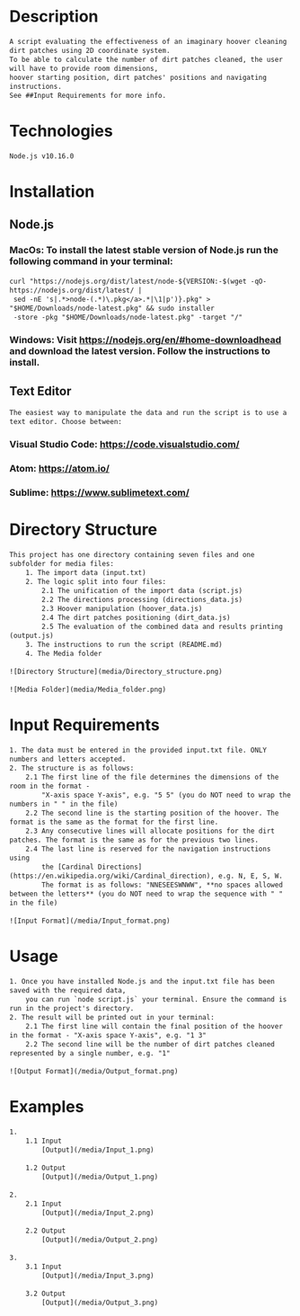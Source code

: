 # Description

    A script evaluating the effectiveness of an imaginary hoover cleaning dirt patches using 2D coordinate system.
    To be able to calculate the number of dirt patches cleaned, the user will have to provide room dimensions, 
    hoover starting position, dirt patches' positions and navigating instructions.
    See ##Input Requirements for more info.



# Technologies

    Node.js v10.16.0



# Installation

## Node.js

### MacOs: To install the latest stable version of Node.js run the following command in your terminal: 
    curl "https://nodejs.org/dist/latest/node-${VERSION:-$(wget -qO- https://nodejs.org/dist/latest/ |
     sed -nE 's|.*>node-(.*)\.pkg</a>.*|\1|p')}.pkg" > "$HOME/Downloads/node-latest.pkg" && sudo installer 
     -store -pkg "$HOME/Downloads/node-latest.pkg" -target "/"

### Windows: Visit https://nodejs.org/en/#home-downloadhead and download the latest version. Follow the instructions to install.

## Text Editor
    The easiest way to manipulate the data and run the script is to use a text editor. Choose between:
### Visual Studio Code: https://code.visualstudio.com/
### Atom: https://atom.io/
### Sublime: https://www.sublimetext.com/



# Directory Structure
    This project has one directory containing seven files and one subfolder for media files: 
        1. The import data (input.txt)
        2. The logic split into four files:
            2.1 The unification of the import data (script.js)
            2.2 The directions processing (directions_data.js)
            2.3 Hoover manipulation (hoover_data.js)
            2.4 The dirt patches positioning (dirt_data.js)
            2.5 The evaluation of the combined data and results printing (output.js)
        3. The instructions to run the script (README.md)
        4. The Media folder

    ![Directory Structure](media/Directory_structure.png)

    ![Media Folder](media/Media_folder.png)



# Input Requirements
    1. The data must be entered in the provided input.txt file. ONLY numbers and letters accepted.
    2. The structure is as follows:
        2.1 The first line of the file determines the dimensions of the room in the format - 
            "X-axis space Y-axis", e.g. "5 5" (you do NOT need to wrap the numbers in " " in the file)
        2.2 The second line is the starting position of the hoover. The format is the same as the format for the first line.
        2.3 Any consecutive lines will allocate positions for the dirt patches. The format is the same as for the previous two lines.
        2.4 The last line is reserved for the navigation instructions using 
            the [Cardinal Directions](https://en.wikipedia.org/wiki/Cardinal_direction), e.g. N, E, S, W.
            The format is as follows: "NNESEESWNWW", **no spaces allowed between the letters** (you do NOT need to wrap the sequence with " " in the file)

    ![Input Format](/media/Input_format.png)



# Usage
    1. Once you have installed Node.js and the input.txt file has been saved with the required data, 
        you can run `node script.js` your terminal. Ensure the command is run in the project's directory.
    2. The result will be printed out in your terminal:
        2.1 The first line will contain the final position of the hoover in the format - "X-axis space Y-axis", e.g. "1 3"
        2.2 The second line will be the number of dirt patches cleaned represented by a single number, e.g. "1"

    ![Output Format](/media/Output_format.png)



# Examples
    1.
        1.1 Input
            [Output](/media/Input_1.png)

        1.2 Output
            [Output](/media/Output_1.png)

    2.
        2.1 Input
            [Output](/media/Input_2.png)

        2.2 Output
            [Output](/media/Output_2.png)

    3.
        3.1 Input
            [Output](/media/Input_3.png)

        3.2 Output
            [Output](/media/Output_3.png)


